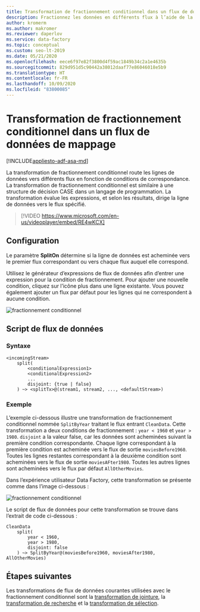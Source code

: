 ```yaml
---
title: Transformation de fractionnement conditionnel dans un flux de données de mappage
description: Fractionnez les données en différents flux à l’aide de la transformation de fractionnement conditionnel dans un flux de données de mappage Azure Data Factory
author: kromerm
ms.author: makromer
ms.reviewer: daperlov
ms.service: data-factory
ms.topic: conceptual
ms.custom: seo-lt-2019
ms.date: 05/21/2020
ms.openlocfilehash: eece6f97e82f3800d4f59ac1849b34c2a1e4635b
ms.sourcegitcommit: 829d951d5c90442a38012daaf77e86046018e5b9
ms.translationtype: HT
ms.contentlocale: fr-FR
ms.lasthandoff: 10/09/2020
ms.locfileid: "83800085"
---
```

# <a name="conditional-split-transformation-in-mapping-data-flow"></a>Transformation de fractionnement conditionnel dans un flux de données de mappage

[!INCLUDE[appliesto-adf-asa-md](includes/appliesto-adf-asa-md.md)]

La transformation de fractionnement conditionnel route les lignes de données vers différents flux en fonction de conditions de correspondance. La transformation de fractionnement conditionnel est similaire à une structure de décision CASE dans un langage de programmation. La transformation évalue les expressions, et selon les résultats, dirige la ligne de données vers le flux spécifié.

> [!VIDEO https://www.microsoft.com/en-us/videoplayer/embed/RE4wKCX]

## <a name="configuration"></a>Configuration

Le paramètre **SplitOn** détermine si la ligne de données est acheminée vers le premier flux correspondant ou vers chaque flux auquel elle correspond.

Utilisez le générateur d’expressions de flux de données afin d’entrer une expression pour la condition de fractionnement. Pour ajouter une nouvelle condition, cliquez sur l’icône plus dans une ligne existante. Vous pouvez également ajouter un flux par défaut pour les lignes qui ne correspondent à aucune condition.

![fractionnement conditionnel](media/data-flow/conditionalsplit1.png "options de fractionnement conditionnel")

## <a name="data-flow-script"></a>Script de flux de données

### <a name="syntax"></a>Syntaxe

```
<incomingStream>
    split(
        <conditionalExpression1>
        <conditionalExpression2>
        ...
        disjoint: {true | false}
    ) ~> <splitTx>@(stream1, stream2, ..., <defaultStream>)
```

### <a name="example"></a>Exemple

L’exemple ci-dessous illustre une transformation de fractionnement conditionnel nommée `SplitByYear` traitant le flux entrant `CleanData`. Cette transformation a deux conditions de fractionnement : `year < 1960` et `year > 1980`. `disjoint` a la valeur false, car les données sont acheminées suivant la première condition correspondante. Chaque ligne correspondant à la première condition est acheminée vers le flux de sortie `moviesBefore1960`. Toutes les lignes restantes correspondant à la deuxième condition sont acheminées vers le flux de sortie `moviesAFter1980`. Toutes les autres lignes sont acheminées vers le flux par défaut `AllOtherMovies`.

Dans l’expérience utilisateur Data Factory, cette transformation se présente comme dans l’image ci-dessous :

![fractionnement conditionnel](media/data-flow/conditionalsplit1.png "options de fractionnement conditionnel")

Le script de flux de données pour cette transformation se trouve dans l’extrait de code ci-dessous :

```
CleanData
    split(
        year < 1960,
        year > 1980,
        disjoint: false
    ) ~> SplitByYear@(moviesBefore1960, moviesAfter1980, AllOtherMovies)
```

## <a name="next-steps"></a>Étapes suivantes

Les transformations de flux de données courantes utilisées avec le fractionnement conditionnel sont la [transformation de jointure](data-flow-join.md), la [transformation de recherche](data-flow-lookup.md) et la [transformation de sélection](data-flow-select.md).
